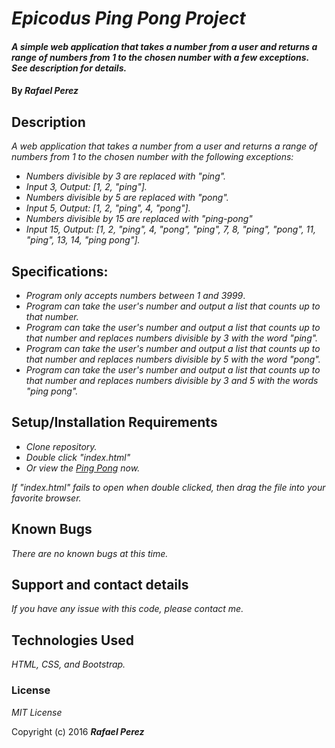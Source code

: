 # _Epicodus Ping Pong Project_

#### _A simple web application that takes a number from a user and returns a range of numbers from 1 to the chosen number with a few exceptions. See description for details._

#### By _**Rafael Perez**_

## Description

_A web application that takes a number from a user and returns a range of numbers from 1 to the chosen number with the following exceptions:_
* _Numbers divisible by 3 are replaced with "ping"._
 * _Input 3, Output: [1, 2, "ping"]._
* _Numbers divisible by 5 are replaced with "pong"._
 * _Input 5, Output: [1, 2, "ping", 4, "pong"]._
* _Numbers divisible by 15 are replaced with "ping-pong"_
 * _Input 15, Output: [1, 2, "ping", 4, "pong", "ping", 7, 8, "ping", "pong", 11, "ping", 13, 14, "ping pong"]._

## Specifications:

* _Program only accepts numbers between 1 and 3999_.
* _Program can take the user's number and output a list that counts up to that number._
* _Program can take the user's number and output a list that counts up to that number and replaces numbers divisible by 3 with the word "ping"._
* _Program can take the user's number and output a list that counts up to that number and replaces numbers divisible by 5 with the word "pong"._
* _Program can take the user's number and output a list that counts up to that number and replaces numbers divisible by 3 and 5 with the words "ping pong"._
## Setup/Installation Requirements

* _Clone repository._
* _Double click "index.html"_
* _Or view the [Ping Pong](https://doohinkus.github.io/pingPong/) now._


_If "index.html" fails to open when double clicked, then drag the file into your favorite browser._

## Known Bugs

_There are no known bugs at this time._

## Support and contact details

_If you have any issue with this code, please contact me._

## Technologies Used

_HTML, CSS, and Bootstrap._

### License

*MIT License*

Copyright (c) 2016 **_Rafael Perez_**
